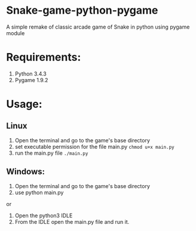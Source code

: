 # Snake-game-python-pygame
A simple remake of classic arcade game of Snake in python using pygame module

Requirements:
==============================================================
1. Python 3.4.3
2. Pygame 1.9.2

Usage:
==============================================================

Linux
--------------------------------------------------------------
1. Open the terminal and go to the game's base directory
2. set executable permission for the file main.py
         `chmod u+x main.py`
3. run the main.py file
         `./main.py`

Windows:
---------------------------------------------------------------
1. Open the terminal and go to the game's base directory
2. use python main.py

or

1. Open the python3 IDLE  
2. From the IDLE open the main.py file and run it.
